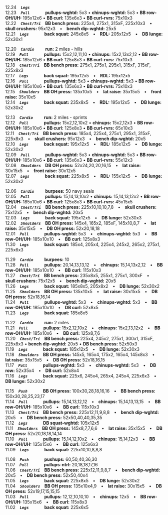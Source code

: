 12.24 ***`Legs     `***   
12.23 ***`Pull     `*** **pullups-wghtd:** 5x3 • **chinups-wghtd:** 5x3 • **BB row-OH/UH:** 195x12x6 • **BB curl:** 135x6x3 • **BB curl-rvrs:** 75x10x3  
12.22 ***`Chest/Tri`*** **BB bench press:** 225x4, 275x1, 315xF, 225x10x3 • **skull crushers:** 95x12x3 • **bench dip-wghtd:** 25x5  
12.21 ***`Legs     `*** **back squat:** 245x8x5 • **RDL:** 205x12x5 • **DB lunge:** 52x30x1  

12.20 ***`Cardio   `*** **run:** 2 miles - hills  
12.19 ***`Pull     `*** **pullups:** 15x2,12,11,10 • **chinups:** 15x2,13x2,12 • **BB row-OH/UH:** 185x12x6 • **BB curl:** 125x8x3 • **BB curl-rvrs:** 75x10x3  
12.18 ***`Chest/Tri`*** **BB bench press:** 275x1, 275x1, 295x1, 315xF, 315xF, 225x8x3  
12.17 ***`Legs     `*** **back squat:** 195x12x5 • **RDL:** 195x12x5  
12.16 ***`Pull     `*** **pullups-wghtd:** 5x3 • **chinups-wghtd:** 5x3 • **BB row-OH/UH:** 195x10x6 • **BB curl:** 135x6x3 • **BB curl-rvrs:** 75x10x3  
12.15 ***`Shoulders`*** **BB OH press:** 135x10x5 • **lat raise:** 35x15x5 • **front raise:** 35x10x5  
12.14 ***`Legs     `*** **back squat:** 235x8x5 • **RDL:** 195x12x5 • **DB lunge:** 52x30x2  

12.13 ***`Cardio   `*** **run:** 2 miles - sprints  
12.12 ***`Pull     `*** **pullups:** 15x2,12,10x2 • **chinups:** 15x2,12x3 • **BB row-OH/UH:** 185x10x6 • **BB curl:** 125x8x3 • **BB curl-rvrs:** 65x10x3  
12.11 ***`Chest/Tri`*** **BB bench press:** 185x4, 225x4, 275x1, 295x1, 315xF, 225x8x3 • **skull crushers:** 95x12x3 • **bench dip-wghtd:** 20x5  
12.10 ***`Legs     `*** **back squat:** 195x12x5 • **RDL:** 185x12x5 • **DB lunge:** 52x30x2  
12.09 ***`Pull     `*** **pullups-wghtd:** 5x3 • **chinups-wghtd:** 5x3 • **BB row-OH/UH:** 185x10x6 • **BB curl:** 135x6x3 • **BB curl-rvrs:** 55x12x3  
12.08 ***`Shoulders`*** **DB OH press:** 52x24,20,20,16,15 • **lat raise:** 30x15x5 • **front raise:** 30x12x5  
12.07 ***`Legs     `*** **back squat:** 225x8x5 • **RDL:** 155x12x5 • **DB lunge:** 52x30x2  

12.06 ***`Cardio   `*** **burpees:** 50 navy seals  
12.05 ***`Pull     `*** **pullups:** 15,14,13,10x2 • **chinups:** 15,14,13,12x2 • **BB row-OH/UH:** 185x10x6 • **BB curl:** 125x8x3 • **BB curl-rvrs:** 45x15x5  
12.04 ***`Chest/Tri`*** **BB bench press:** 225x10,10,10,7,8 • **skull crushers:** 75x12x5 • **bench dip-wghtd:** 20x5  
12.03 ***`Legs     `*** **back squat:** 195x12x5 • **DB lunge:** 52x30x3  
12.02 ***`Shoulders`*** **BB OH press:** 145x4, 165x2, 185xF, 145x10,8,7 • **lat raise:** 35x15x5 • **DB OH press:** 52x20,18,18  
12.01 ***`Pull     `*** **pullups-wghtd:** 5x3 • **chinups-wghtd:** 5x3 • **BB row-OH/UH:** 185x10x10 • **BB curl:** 125x8x3  
11.30 ***`Legs     `*** **back squat:** 185x4, 205x4, 225x4, 245x2, 265x2, 275x1, 225x6x3

11.29 ***`Cardio   `*** **burpees:** 10  
11.28 ***`Pull     `*** **pullups:** 20,14,13,13,12 • **chinups:** 15,14,13x2,12 • **BB row-OH/UH:** 185x10x10 • **BB curl:** 115x10x3  
11.27 ***`Chest/Tri`*** **BB bench press:** 235x8x5, 255x1, 275x1, 300xF • **skull crushers:** 75x12x5 • **bench dip-wghtd:** 20x5  
11.26 ***`Legs     `*** **back squat:** 185x8x5, 205x8x2 • **DB lunge:** 52x30x2  
11.25 ***`Shoulders`*** **BB OH press:** 135x10x5 • **lat raise:** 30x15x5 • **DB OH press:** 52x18,16,14  
11.24 ***`Pull     `*** **pullups-wghtd:** 5x3 • **chinups-wghtd:** 5x3 • **BB row-OH/UH:** 185x10x10 • **DB curl:** 52x8x5  
11.23 ***`Legs     `*** **back squat:** 185x8x5  

11.22 ***`Cardio   `*** **run:** 2 miles  
11.21 ***`Pull     `*** **pullups:** 15x2,12,10x2 • **chinups:** 15x2,13,12x2 • **BB row-OH/UH:** 185x10x6 • **BB curl:** 125x8,7,6  
11.20 ***`Chest/Tri`*** **BB bench press:** 225x4, 245x2, 275x1, 300x1, 315xF, 225x8x3 • **bench dip-wghtd:** 20x5 • **DB bench press:** 52x50x3  
11.19 ***`Legs     `*** **back squat:** 185x12x5 • **DB lunge:** 52x30x3  
11.18 ***`Shoulders`*** **BB OH press:** 145x5, 165x4, 175x2, 165x4, 145x8x3 • **lat raise:** 35x15x5 • **DB OH press:** 52x18,16,15  
11.17 ***`Pull     `*** **pullups-wghtd:** 5x3 • **chinups-wghtd:** 5x3 • **DB row:** 52x35x4 • **DB curl:** 52x8x4  
11.16 ***`Legs     `*** **back squat:** 225x6, 245x4, 265x4, 245x4, 225x6x3 • **DB lunge:** 52x30x2  

11.15 ***`Push     `*** **BB OH press:** 100x30,28,18,16,16 • **BB bench press:** 150x30,28,25,23,17  
11.14 ***`Pull     `*** **pullups:** 15,14,13,12,12 • **chinups:** 15,14,13,13,15 • **BB row-OH/UH:** 185x10x6 • **BB curl:** 115x10x3  
11.13 ***`Chest/Tri`*** **BB bench press:** 225x12,11,9,8,8 • **bench dip-wghtd:** 20x5 • **DB bench press:** 52x50,40,40,35,35  
11.12 ***`Legs     `*** **DB squat-wghtd:** 105x12x5  
11.11 ***`Shoulders`*** **BB OH press:** 145x8,7,7,6,6 • **lat raise:** 35x15x5 • **DB OH press:** 52x20,18,18,14,14  
11.10 ***`Pull     `*** **pullups:** 15,14,12,10x2 • **chinups:** 15,14,12x3 • **BB row-OH/UH:** 135x15x6 • **BB curl:** 125x6x3  
11.09 ***`Legs     `*** **back squat:** 225x10,10,8,8,8 

11.08 ***`Push     `*** **pushups:** 60,50,40,36,30  
11.07 ***`Pull     `*** **pullups-ntrl:** 20,18,18,17,16  
11.06 ***`Chest/Tri`*** **BB bench press:** 225x12,11,9,8,7 • **bench dip-wghtd:** 20x5 • **DB bench press:** 52x50,40x4  
11.05 ***`Legs     `*** **back squat:** 225x8x5 • **DB lunge:** 52x30x2  
11.04 ***`Shoulders`*** **BB OH press:** 135x10x4,9 • **lat raise:** 30x15x5 • **DB OH press:** 52x19,17,15,15,15  
11.03 ***`Pull     `*** **pullups:** 12,12,10,10,10 • **chinups:** 12x5 • **BB row-OH/UH:** 135x15x6 • **BB curl:** 115x8x3  
11.02 ***`Legs     `*** **back squat:** 225x6x5

